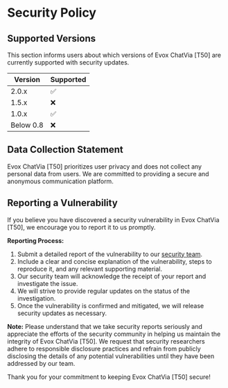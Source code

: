 # Security Policy

## Supported Versions

This section informs users about which versions of Evox ChatVia [T50] are currently supported with security updates.

| Version         | Supported          |
| --------------- | ------------------ |
| 2.0.x           | :white_check_mark: |
| 1.5.x           | :x:                |
| 1.0.x           | :white_check_mark: |
| Below 0.8       | :x:                |

## Data Collection Statement

Evox ChatVia [T50] prioritizes user privacy and does not collect any personal data from users. We are committed to providing a secure and anonymous communication platform.

## Reporting a Vulnerability

If you believe you have discovered a security vulnerability in Evox ChatVia [T50], we encourage you to report it to us promptly.

**Reporting Process:**

1. Submit a detailed report of the vulnerability to our [security team](mailto:hackerxbusiness@gmail.com).
2. Include a clear and concise explanation of the vulnerability, steps to reproduce it, and any relevant supporting material.
3. Our security team will acknowledge the receipt of your report and investigate the issue.
4. We will strive to provide regular updates on the status of the investigation.
5. Once the vulnerability is confirmed and mitigated, we will release security updates as necessary.

**Note:** Please understand that we take security reports seriously and appreciate the efforts of the security community in helping us maintain the integrity of Evox ChatVia [T50]. We request that security researchers adhere to responsible disclosure practices and refrain from publicly disclosing the details of any potential vulnerabilities until they have been addressed by our team.

Thank you for your commitment to keeping Evox ChatVia [T50] secure!
